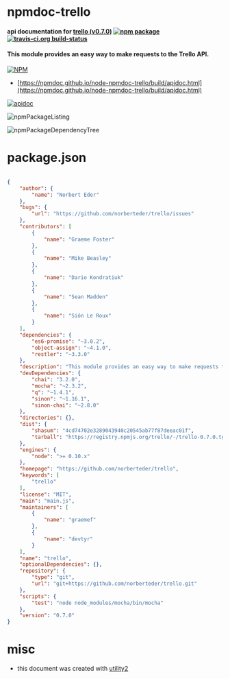 # npmdoc-trello

#### api documentation for  [trello (v0.7.0)](https://github.com/norberteder/trello)  [![npm package](https://img.shields.io/npm/v/npmdoc-trello.svg?style=flat-square)](https://www.npmjs.org/package/npmdoc-trello) [![travis-ci.org build-status](https://api.travis-ci.org/npmdoc/node-npmdoc-trello.svg)](https://travis-ci.org/npmdoc/node-npmdoc-trello)

#### This module provides an easy way to make requests to the Trello API.

[![NPM](https://nodei.co/npm/trello.png?downloads=true&downloadRank=true&stars=true)](https://www.npmjs.com/package/trello)

- [https://npmdoc.github.io/node-npmdoc-trello/build/apidoc.html](https://npmdoc.github.io/node-npmdoc-trello/build/apidoc.html)

[![apidoc](https://npmdoc.github.io/node-npmdoc-trello/build/screenCapture.buildCi.browser.%252Ftmp%252Fbuild%252Fapidoc.html.png)](https://npmdoc.github.io/node-npmdoc-trello/build/apidoc.html)

![npmPackageListing](https://npmdoc.github.io/node-npmdoc-trello/build/screenCapture.npmPackageListing.svg)

![npmPackageDependencyTree](https://npmdoc.github.io/node-npmdoc-trello/build/screenCapture.npmPackageDependencyTree.svg)



# package.json

```json

{
    "author": {
        "name": "Norbert Eder"
    },
    "bugs": {
        "url": "https://github.com/norberteder/trello/issues"
    },
    "contributors": [
        {
            "name": "Graeme Foster"
        },
        {
            "name": "Mike Beasley"
        },
        {
            "name": "Dario Kondratiuk"
        },
        {
            "name": "Sean Madden"
        },
        {
            "name": "Siôn Le Roux"
        }
    ],
    "dependencies": {
        "es6-promise": "~3.0.2",
        "object-assign": "~4.1.0",
        "restler": "~3.3.0"
    },
    "description": "This module provides an easy way to make requests to the Trello API.",
    "devDependencies": {
        "chai": "3.2.0",
        "mocha": "~2.3.2",
        "q": "~1.4.1",
        "sinon": "~1.16.1",
        "sinon-chai": "~2.8.0"
    },
    "directories": {},
    "dist": {
        "shasum": "4cd74702e3289043940c20545ab77f87deeac01f",
        "tarball": "https://registry.npmjs.org/trello/-/trello-0.7.0.tgz"
    },
    "engines": {
        "node": ">= 0.10.x"
    },
    "homepage": "https://github.com/norberteder/trello",
    "keywords": [
        "trello"
    ],
    "license": "MIT",
    "main": "main.js",
    "maintainers": [
        {
            "name": "graemef"
        },
        {
            "name": "devtyr"
        }
    ],
    "name": "trello",
    "optionalDependencies": {},
    "repository": {
        "type": "git",
        "url": "git+https://github.com/norberteder/trello.git"
    },
    "scripts": {
        "test": "node node_modules/mocha/bin/mocha"
    },
    "version": "0.7.0"
}
```



# misc
- this document was created with [utility2](https://github.com/kaizhu256/node-utility2)

